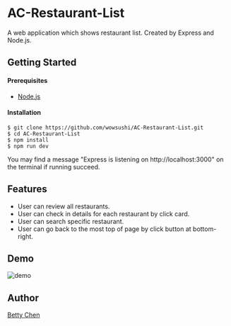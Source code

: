 # AC-Restaurant-List
A web application which shows restaurant list. Created by Express and Node.js.

## Getting Started

#### Prerequisites
+ [Node.js](https://nodejs.org/en/)

#### Installation
```
$ git clone https://github.com/wowsushi/AC-Restaurant-List.git
$ cd AC-Restaurant-List
$ npm install
$ npm run dev
```
You may find a message "Express is listening on http://localhost:3000" on the terminal if running succeed.

## Features
+ User can review all restaurants.
+ User can check in details for each restaurant by click card.
+ User can search specific restaurant.
+ User can go back to the most top of page by click button at bottom-right.

## Demo
![demo](http://g.recordit.co/IUHwoxl9hH.gif "demo")

## Author
[Betty Chen](https://github.com/wowsushi)

